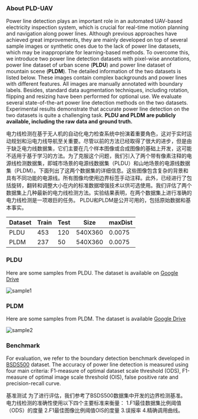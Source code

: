 ### About PLD-UAV
Power line detection plays an important role in an automated UAV-based electricity inspection system, which is crucial for real-time motion planning and navigation along power lines. Although previous approaches have achieved great improvements, they are mainly developed on top of several sample images or synthetic ones due to the lack of power line datasets, which may be inappropriate for learning-based methods. To overcome this, we introduce two power line detection datasets with pixel-wise annotations, power line dataset of urban scene (**PLDU**) and power line dataset of mountain scene (**PLDM**). The detailed information of the two datasets is listed below. These images contain complex backgrounds and power lines with different features. All images are manually annotated with boundary labels. Besides, standard data augmentation techniques, including rotation, flipping and resizing have been performed for optional use. We evaluate several state-of-the-art power line detection methods on the two datasets. Experimental results demonstrate that accurate power line detection on the two datasets is quite a challenging task. **PLDU and PLDM are publicly available, including the raw data and ground truth.** 



电力线检测在基于无人机的自动化电力检查系统中扮演着重要角色，这对于实时运动规划和沿电力线导航至关重要。尽管以前的方法已经取得了很大的进步，但是由于缺乏电力线数据集，它们主要在几个样本图像或合成图像的基础上开发，这可能不适用于基于学习的方法。为了克服这个问题，我们引入了两个带有像素注释的电源线检测数据集，即城市场景的电源线数据集（PLDU）和山地场景的电源线数据集（PLDM）。下面列出了这两个数据集的详细信息。这些图像包含复杂的背景和具有不同功能的电源线。所有图像均使用边界标签手动注释。此外，已经进行了包括旋转，翻转和调整大小在内的标准数据增强技术以供可选使用。我们评估了两个数据集上几种最新的电力线检测方法。实验结果表明，在两个数据集上进行准确的电力线检测是一项艰巨的任务。 PLDU和PLDM是公开可用的，包括原始数据和基本事实。

Dataset | Train | Test | Size | maxDist
------ | ------| ------| ------| ------
PLDU | 453 | 120 | 540X360 | 0.0075
PLDM | 237 | 50 | 540X360 | 0.0075


### PLDU
Here are some samples from PLDU. The dataset is available on [Google Drive](https://drive.google.com/open?id=1XjoWvHm2I8Y4RV_i9gEd93ZP-KryjJlm)

![sample1](PLDU.jpg)

### PLDM
Here are some samples from PLDM. The dataset is available [Google Drive](https://drive.google.com/open?id=1bKFEuXKHRsy0tnOnoEVW6oRi7hS5oekr)

![sample2](PLDM.jpg)

### Benchmark
For evaluation, we refer to the boundary detection benchmark developed in [BSDS500](https://www2.eecs.berkeley.edu/Research/Projects/CS/vision/grouping/resources.html) dataset.
The accuracy of power line detection is measured using four main criteria: F1-measure of optimal
dataset scale threshold (ODS), F1-measure of optimal image scale threshold (OIS), false positive rate and
precision-recall curve.


基准测试
为了进行评估，我们参考了BSDS500数据集中开发的边界检测基准。
电力线检测的准确性使用以下四个主要标准来衡量：
1.F1最佳数据集比例阈值（ODS）的度量
2.F1最佳图像比例阈值OIS的度量
3.误报率
4.精确调用曲线。
